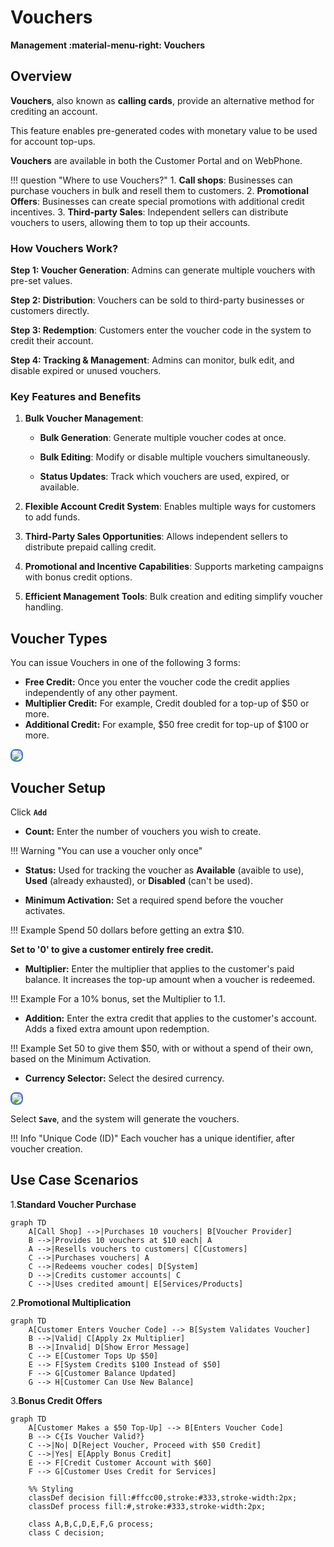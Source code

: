 # Vouchers

**Management :material-menu-right: Vouchers**

## Overview

**Vouchers**, also known as **calling cards**, provide an alternative method for crediting an account.

This feature enables pre-generated codes with monetary value to be used for account top-ups.

**Vouchers** are available in both the Customer Portal and on WebPhone.

!!! question "Where to use Vouchers?"
    1. **Call shops**: Businesses can purchase vouchers in bulk and resell them to customers.
    2. **Promotional Offers**: Businesses can create special promotions with additional credit incentives.
    3. **Third-party Sales**: Independent sellers can distribute vouchers to users, allowing them to top up their accounts.

### How Vouchers Work?

**Step 1: Voucher Generation**: Admins can generate multiple vouchers with pre-set values.

**Step 2: Distribution**: Vouchers can be sold to third-party businesses or customers directly.

**Step 3: Redemption**: Customers enter the voucher code in the system to credit their account.

**Step 4: Tracking & Management**: Admins can monitor, bulk edit, and disable expired or unused vouchers.

### Key Features and Benefits

1. **Bulk Voucher Management**: 

   + **Bulk Generation**: Generate multiple voucher codes at once.

   + **Bulk Editing**: Modify or disable multiple vouchers simultaneously.

   + **Status Updates**: Track which vouchers are used, expired, or available.

2. **Flexible Account Credit System**: Enables multiple ways for customers to add funds.

3. **Third-Party Sales Opportunities**: Allows independent sellers to distribute prepaid calling credit.

4. **Promotional and Incentive Capabilities**: Supports marketing campaigns with bonus credit options.

5. **Efficient Management Tools**: Bulk creation and editing simplify voucher handling.

## Voucher Types

You can issue Vouchers in one of the following 3 forms:

* **Free Credit:** Once you enter the voucher code the credit applies independently of any other payment.
* **Multiplier Credit:** For example, Credit doubled for a top-up of $50 or more.
* **Additional Credit:** For example, $50 free credit for top-up of $100 or more.

<img src= "/misc/img/voucher1.png" style="border: 2px solid #4472C4; border-radius: 8px;">

## Voucher Setup

Click **`Add`**

* **Count:** Enter the number of vouchers you wish to create.

!!! Warning "You can use a voucher only once"

* **Status:** Used for tracking the voucher as **Available** (avaible to use), **Used** (already exhausted), or **Disabled** (can't be used).

* **Minimum Activation:** Set a required spend before the voucher activates.

!!! Example
    Spend 50 dollars before getting an extra $10.

**Set to '0' to give a customer entirely free credit.**

* **Multiplier:** Enter the multiplier that applies to the customer's paid balance. It increases the top-up amount when a voucher is redeemed.

!!! Example
    For a 10% bonus, set the Multiplier to 1.1.

* **Addition:** Enter the extra credit that applies to the customer's account. Adds a fixed extra amount upon redemption.

!!! Example
    Set 50 to give them $50, with or without a spend of their own, based on the Minimum Activation.

* **Currency Selector:** Select the desired currency.

<img src= "/misc/img/voucher2.png" style="border: 2px solid #4472C4; border-radius: 8px;">

Select **`Save`**, and the system will generate the vouchers.

!!! Info "Unique Code (ID)"
    Each voucher has a unique identifier, after voucher creation.

## Use Case Scenarios

1.**Standard Voucher Purchase**

```mermaid
graph TD
    A[Call Shop] -->|Purchases 10 vouchers| B[Voucher Provider]
    B -->|Provides 10 vouchers at $10 each| A
    A -->|Resells vouchers to customers| C[Customers]
    C -->|Purchases vouchers| A
    C -->|Redeems voucher codes| D[System]
    D -->|Credits customer accounts| C
    C -->|Uses credited amount| E[Services/Products]
```

2.**Promotional Multiplication**

```mermaid
graph TD
    A[Customer Enters Voucher Code] --> B[System Validates Voucher]
    B -->|Valid| C[Apply 2x Multiplier]
    B -->|Invalid| D[Show Error Message]
    C --> E[Customer Tops Up $50]
    E --> F[System Credits $100 Instead of $50]
    F --> G[Customer Balance Updated]
    G --> H[Customer Can Use New Balance]
```

3.**Bonus Credit Offers**

```mermaid
graph TD
    A[Customer Makes a $50 Top-Up] --> B[Enters Voucher Code]
    B --> C{Is Voucher Valid?}
    C -->|No| D[Reject Voucher, Proceed with $50 Credit]
    C -->|Yes| E[Apply Bonus Credit]
    E --> F[Credit Customer Account with $60]
    F --> G[Customer Uses Credit for Services]

    %% Styling
    classDef decision fill:#ffcc00,stroke:#333,stroke-width:2px;
    classDef process fill:#,stroke:#333,stroke-width:2px;

    class A,B,C,D,E,F,G process;
    class C decision;
```

[voucher-grid]: /misc/img/voucher-grid.png "Voucher Grid"
[voucher-add]: /misc/img/voucher-add.png "Add Voucher"

